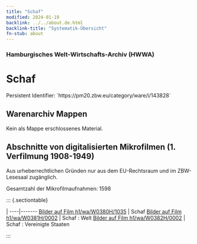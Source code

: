 ```yaml
---
title: "Schaf"
modified: 2024-01-19
backlink: ../../about.de.html
backlink-title: "Systematik-Übersicht"
fn-stub: about
---
```


### Hamburgisches Welt-Wirtschafts-Archiv (HWWA)

# Schaf

<div class="hint">Persistent Identifier: `https://pm20.zbw.eu/category/ware/i/143828`</div>







## Warenarchiv Mappen





Kein als Mappe erschlossenes Material.



<a id="filmsections" />

## Abschnitte von digitalisierten Mikrofilmen (1. Verfilmung 1908-1949)

<p>Aus urheberrechtlichen Gründen nur aus dem EU-Rechtsraum und im ZBW-Lesesaal zugänglich.</p>


<p>Gesamtzahl der Mikrofilmaufnahmen: 1598</p>





::: {.sectiontable}

 | 
----|-------
<a class="btn" href="https://pm20.zbw.eu/film/h1/wa/W0380H/1035" rel="nofollow">Bilder auf Film h1/wa/W0380H/1035</a> | Schaf
<a class="btn" href="https://pm20.zbw.eu/film/h1/wa/W0381H/0002" rel="nofollow">Bilder auf Film h1/wa/W0381H/0002</a> | Schaf : Welt
<a class="btn" href="https://pm20.zbw.eu/film/h1/wa/W0382H/0002" rel="nofollow">Bilder auf Film h1/wa/W0382H/0002</a> | Schaf : Vereinigte Staaten


:::
















